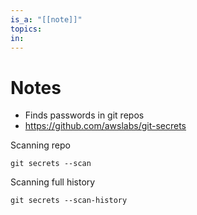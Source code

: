 ```yaml
---
is_a: "[[note]]"
topics: 
in: 
---
```

# Notes
- Finds passwords in git repos
- https://github.com/awslabs/git-secrets

Scanning repo
```
git secrets --scan
```

Scanning full history
```
git secrets --scan-history
```